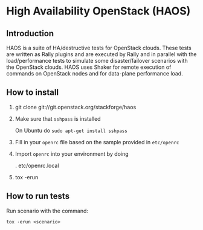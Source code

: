 High Availability OpenStack (HAOS)
==================================

Introduction
------------

HAOS is a suite of HA/destructive tests for OpenStack clouds. These tests
are written as Rally plugins and are executed by Rally and in
parallel with the load/performance tests to simulate some disaster/failover
scenarios with the OpenStack clouds. HAOS uses Shaker for remote execution
of commands on OpenStack nodes and for data-plane performance load.


How to install
--------------

1. git clone git://git.openstack.org/stackforge/haos

2. Make sure that ``sshpass`` is installed

    On Ubuntu do ``sudo apt-get install sshpass``

3. Fill in your ``openrc`` file based on the sample provided in ``etc/openrc``

4. Import ``openrc`` into your environment by doing

    . etc/openrc.local

5. tox -erun


How to run tests
----------------

Run scenario with the command:

    tox -erun <scenario>
